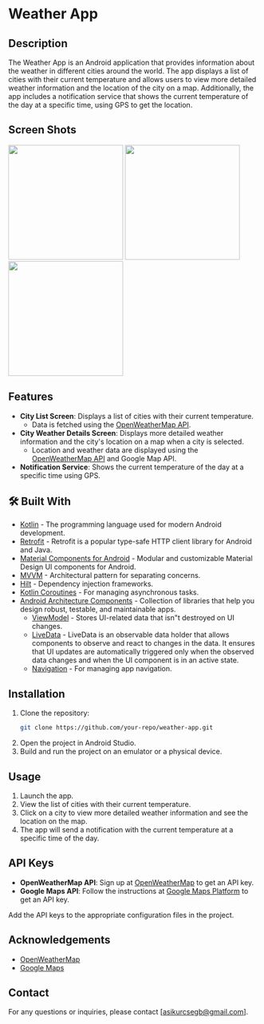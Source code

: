 # Weather App

## Description

The Weather App is an Android application that provides information about the weather in different cities around the world. The app displays a list of cities with their current temperature and allows users to view more detailed weather information and the location of the city on a map. Additionally, the app includes a notification service that shows the current temperature of the day at a specific time, using GPS to get the location.


## Screen Shots
<img src="https://asikur-android-projects.s3.ap-southeast-2.amazonaws.com/weatherApp/photo_2024-06-09_01-38-22.jpg" width="230">      <img src="https://asikur-android-projects.s3.ap-southeast-2.amazonaws.com/weatherApp/photo_2024-06-09_01-38-22+(2).jpg" width="230">      <img src="https://asikur-android-projects.s3.ap-southeast-2.amazonaws.com/weatherApp/photo_2024-06-09_01-38-22+(4).jpg" width="230">




## Features

- **City List Screen**: Displays a list of cities with their current temperature.
  - Data is fetched using the [OpenWeatherMap API](http://api.openweathermap.org/data/2.5/find?lat=23.68&lon=90.35&cnt=50&appid=e384f9ac095b2109c751d95296f8ea76).
- **City Weather Details Screen**: Displays more detailed weather information and the city's location on a map when a city is selected.
  - Location and weather data are displayed using the [OpenWeatherMap API](https://openweathermap.org/current) and Google Map API.
- **Notification Service**: Shows the current temperature of the day at a specific time using GPS.


## 🛠 Built With

- [Kotlin](https://kotlinlang.org/docs/home.html) - The programming language used for modern Android development.
- [Retrofit](https://square.github.io/retrofit/) - Retrofit is a popular type-safe HTTP client library for Android and Java.
- [Material Components for Android](https://github.com/material-components/material-components-android) - Modular and customizable Material Design UI components for Android.
- [MVVM](https://en.wikipedia.org/wiki/Model%E2%80%93view%E2%80%93viewmodel) - Architectural pattern for separating concerns.
- [Hilt](https://developer.android.com/training/dependency-injection/hilt-android) - Dependency injection frameworks.
- [Kotlin Coroutines](https://developer.android.com/kotlin/coroutines) - For managing asynchronous tasks.
- [Android Architecture Components](https://developer.android.com/topic/libraries/architecture) -
  Collection of libraries that help you design robust, testable, and maintainable apps.
    - [ViewModel](https://developer.android.com/topic/libraries/architecture/viewmodel) - Stores
      UI-related data that isn"t destroyed on UI changes.
    - [LiveData](https://developer.android.com/topic/libraries/architecture/livedata) - LiveData is an observable data holder that allows components to observe and react to changes in the data. It ensures that UI updates are automatically triggered only when the observed data changes and when the UI component is in an active state.
    - [Navigation](https://developer.android.com/jetpack/androidx/releases/navigation) - For managing app navigation.




## Installation

1. Clone the repository:
   ```bash
   git clone https://github.com/your-repo/weather-app.git
2. Open the project in Android Studio.
3. Build and run the project on an emulator or a physical device.

## Usage

1. Launch the app.
2. View the list of cities with their current temperature.
3. Click on a city to view more detailed weather information and see the location on the map.
4. The app will send a notification with the current temperature at a specific time of the day.

## API Keys

- **OpenWeatherMap API**: Sign up at [OpenWeatherMap](https://home.openweathermap.org/users/sign_up) to get an API key.
- **Google Maps API**: Follow the instructions at [Google Maps Platform](https://developers.google.com/maps/documentation/android-sdk/get-api-key) to get an API key.

Add the API keys to the appropriate configuration files in the project.


## Acknowledgements

- [OpenWeatherMap](https://openweathermap.org/current)
- [Google Maps](https://developers.google.com/maps/documentation)

## Contact

For any questions or inquiries, please contact [asikurcsegb@gmail.com].

